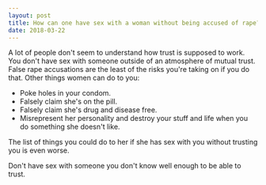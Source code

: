 ```yaml
---
layout: post
title: How can one have sex with a woman without being accused of rape? Is a written contract enough?
date: 2018-03-22
---
```


<p>A lot of people don't seem to understand how trust is supposed to work. You don't have sex with someone outside of an atmosphere of mutual trust. False rape accusations are the least of the risks you're taking on if you do that. Other things women can do to you:</p><ul><li>Poke holes in your condom.</li><li>Falsely claim she's on the pill.</li><li>Falsely claim she's drug and disease free.</li><li>Misrepresent her personality and destroy your stuff and life when you do something she doesn't like.</li></ul><p>The list of things you could do to her if she has sex with you without trusting you is even worse.</p><p>Don't have sex with someone you don't know well enough to be able to trust.</p>
